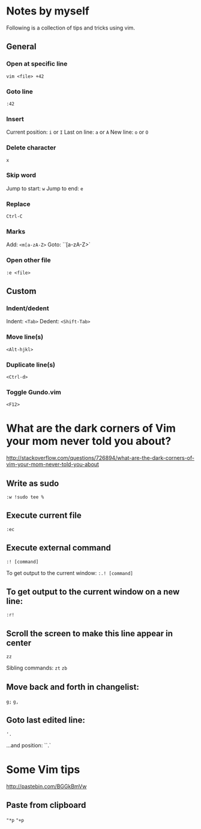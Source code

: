 # Notes by myself
Following is a collection of tips and tricks using vim.

## General

### Open at specific line
`vim <file> +42`

### Goto line
`:42`

### Insert
Current position: `i` or `I`
Last on line: `a` or `A`
New line: `o` or `O`

### Delete character
`x`

### Skip word
Jump to start: `w`
Jump to end: `e`

### Replace <Esc>
`Ctrl-C`

### Marks
Add: `<m[a-zA-Z>`
Goto: ``[a-zA-Z>`

### Open other file
`:e <file>`

## Custom

### Indent/dedent
Indent: `<Tab>`
Dedent: `<Shift-Tab>`

### Move line(s)
`<Alt-hjkl>`

### Duplicate line(s)
`<Ctrl-d>`

### Toggle Gundo.vim
`<F12>`

# What are the dark corners of Vim your mom never told you about?
<http://stackoverflow.com/questions/726894/what-are-the-dark-corners-of-vim-your-mom-never-told-you-about>

## Write as sudo
`:w !sudo tee %`

## Execute current file
`:ec`

## Execute external command
`:! [command]`

To get output to the current window:
`:.! [command]`

## To get output to the current window on a new line:
`:r!`

## Scroll the screen to make this line appear in center
`zz`

Sibling commands:
`zt`
`zb`

## Move back and forth in changelist:
`g;`
`g,`

## Goto last edited line:
`'.`

...and position:
``.` 

# Some Vim tips
<http://pastebin.com/BGGkBmVw>

## Paste from clipboard
`"*p`
`"+p`

